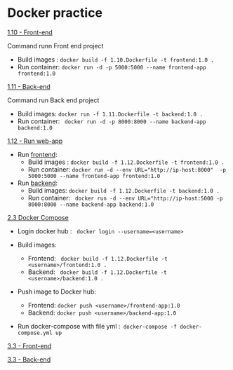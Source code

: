 # Docker practice

[1.10 - Front-end](./frontend/1.10.Dockerfile) 

Command runn Front end project
- Build images : `docker build -f 1.10.Dockerfile -t frontend:1.0 .`
- Run container: `docker run -d -p 5000:5000 --name frontend-app frontend:1.0`

[1.11 - Back-end](./backend/1.11.Dockerfile) 

Command run Back end project 
- Build images: ` docker run -f 1.11.Dockerfile -t backend:1.0 . `
- Run container: ` docker run -d -p 8000:8000 --name backend-app backend:1.0`

[1.12 - Run web-app]()

- Run [frontend](./frontend/1.12.Dockerfile):
  - Build images : `docker build -f 1.12.Dockerfile -t frontend:1.0 .`
  - Run container: `docker run -d --env URL="http://ip-host:8000"  -p 5000:5000 --name frontend-app frontend:1.0` 
- Run [backend](./backend/1.12.Dockerfile):
  - Build images: ` docker build -f 1.12.Dockerfile -t backend:1.0 . `
  - Run container: ` docker run -d --env URL="http://ip-host:5000 -p 8000:8000 --name backend-app backend:1.0`



[2.3 Docker Compose](./docker-compose-2.3x.yml)
  
  - Login docker hub : ` docker login --username=<username>` 

  - Build images: 
    - Frontend: ` docker build -f 1.12.Dockerfile -t <username>/frontend:1.0 .`
    - Backend: ` docker build -f 1.12.Dockerfile -t <username>/backend:1.0 .`
  - Push image to Docker hub:
    - Frontend: ` docker push <username>/frontend-app:1.0 `
    - Backend: ` docker push <username>/backend-app:1.0 `

  - Run docker-compose with file yml :`  docker-compose -f docker-compose.yml up `

[3.3 - Front-end ](./frontend/3.3.Dockerfile)

[3.3 - Back-end ](./backend/3.3.Dockerfile)
  





